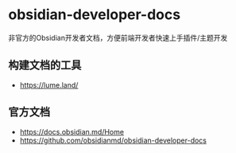 # obsidian-developer-docs
非官方的Obsidian开发者文档，方便前端开发者快速上手插件/主题开发

## 构建文档的工具

- https://lume.land/

## 官方文档

- https://docs.obsidian.md/Home
- https://github.com/obsidianmd/obsidian-developer-docs
